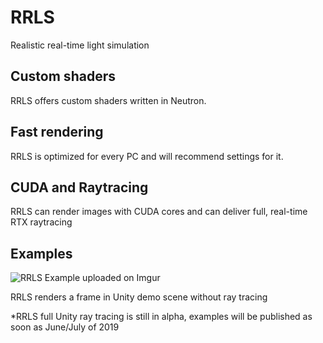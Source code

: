 <p align="center">
  <h1>RRLS</h1>
  <p>Realistic real-time light simulation</p>
</p>

## Custom shaders
RRLS offers custom shaders written in Neutron.

## Fast rendering
RRLS is optimized for every PC and will recommend settings for it.

## CUDA and Raytracing
RRLS can render images with CUDA cores and can deliver full, real-time RTX raytracing

## Examples
<img src="https://i.imgur.com/Yhf4g8O.png" alt="RRLS Example uploaded on Imgur">
<p> RRLS renders a frame in Unity demo scene without ray tracing </p>
*RRLS full Unity ray tracing is still in alpha, examples will be published as soon as June/July of 2019

